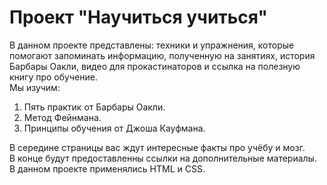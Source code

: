 # Проект "Научиться учиться"
В данном проекте представлены: техники и упражнения, которые помогают запоминать информацию, полученную на занятиях, история Барбары Оакли, видео для прокастинаторов и ссылка на полезную книгу про обучение.  
Мы изучим:
1. Пять практик от Барбары Оакли.
2. Метод Фейнмана.
3. Принципы обучения от Джоша Кауфмана.  

В середине страницы вас ждут интересные факты про учёбу и мозг.  
В конце будут предоставленны ссылки на дополнительные материалы.  
В данном проекте применялись HTML и CSS.